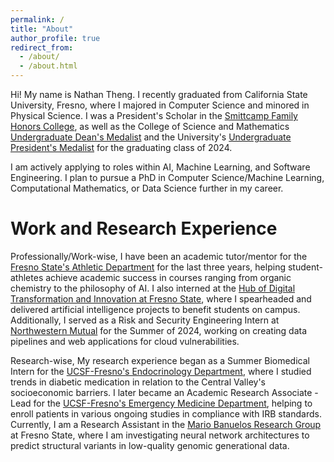 ```yaml
---
permalink: /
title: "About"
author_profile: true
redirect_from:
  - /about/
  - /about.html
---
```


Hi! My name is Nathan Theng. I recently graduated from California State University, Fresno, where I majored in Computer Science and minored in Physical Science. I was a President's Scholar in the [Smittcamp Family Honors College](https://fresnostatesfhc.squarespace.com/), as well as the College of Science and Mathematics [Undergraduate Dean's Medalist](https://www.fresnostatenews.com/2024/05/01/fresno-state-announces-2024-undergraduate-deans-medalists/) and the University's [Undergraduate President's Medalist](https://www.fresnostatecsm.com/nathan-theng-named-2024-presidents-medalist/#:~:text=Computer%20Science%20Major%20Nathan%20Theng,the%20best%20among%20our%20students.) for the graduating class of 2024.

I am actively applying to roles within AI, Machine Learning, and Software Engineering. I plan to pursue a PhD in Computer Science/Machine Learning, Computational Mathematics, or Data Science further in my career.

Work and Research Experience
======
Professionally/Work-wise, I have been an academic tutor/mentor for the [Fresno State's Athletic Department](https://gobulldogs.com/sports/2016/6/8/sass-fres-sass-html) for the last three years, helping student-athletes achieve academic success in courses ranging from organic chemistry to the philosophy of AI. I also interned at the [Hub of Digital Transformation and Innovation at Fresno State](https://technology.fresnostate.edu/dxihub/index.html), where I spearheaded and delivered artificial intelligence projects to benefit students on campus. Additionally, I served as a Risk and Security Engineering Intern at [Northwestern Mutual](https://www.northwesternmutual.com/) for the Summer of 2024, working on creating data pipelines and web applications for cloud vulnerabilities.

Research-wise, My research experience began as a Summer Biomedical Intern for the [UCSF-Fresno's Endocrinology Department](https://fresno.ucsf.edu/endocrinology), where I studied trends in diabetic medication in relation to the Central Valley's socioeconomic barriers. I later became an Academic Research Associate - Lead for the [UCSF-Fresno's Emergency Medicine Department](https://emergency.ucsf.edu/ucsf-fresno), helping to enroll patients in various ongoing studies in compliance with IRB standards. Currently, I am a Research Assistant in the [Mario Banuelos Research Group](https://www.mbgmath.com/home) at Fresno State, where I am investigating neural network architectures to predict structural variants in low-quality genomic generational data.
